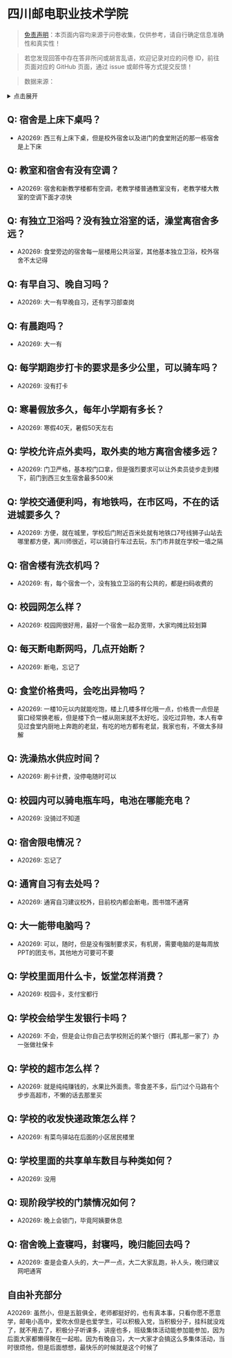 # 四川邮电职业技术学院

> [免责声明](https://colleges.chat/#_3)：本页面内容均来源于问卷收集，仅供参考，请自行确定信息准确性和真实性！

> 若您发现回答中存在答非所问或胡言乱语，欢迎记录对应的问卷 ID，前往页面对应的 GitHub 页面，通过 issue 或邮件等方式提交反馈！

> 数据来源：

<details><summary>点击展开</summary>
<ul>
<li>A20269: 匿名 (2023 年 06 月)</li>
</ul>
</details>

## Q: 宿舍是上床下桌吗？

- A20269: 西三有上床下桌，但是校外宿舍以及进门的食堂附近的那一栋宿舍是上下床

## Q: 教室和宿舍有没有空调？

- A20269: 宿舍和新教学楼都有空调，老教学楼普通教室没有，老教学楼大教室的空调下面才凉快

## Q: 有独立卫浴吗？没有独立浴室的话，澡堂离宿舍多远？

- A20269: 食堂旁边的宿舍每一层楼用公共浴室，其他基本独立卫浴，校外宿舍不太记得

## Q: 有早自习、晚自习吗？

- A20269: 大一有早晚自习，还有学习部查岗

## Q: 有晨跑吗？

- A20269: 大一有

## Q: 每学期跑步打卡的要求是多少公里，可以骑车吗？

- A20269: 没有打卡

## Q: 寒暑假放多久，每年小学期有多长？

- A20269: 寒假40天，暑假50天左右

## Q: 学校允许点外卖吗，取外卖的地方离宿舍楼多远？

- A20269: 门卫严格，基本校门口拿，但是强烈要求可以让外卖员徒步走到楼下，前门到西三女生宿舍最多500米

## Q: 学校交通便利吗，有地铁吗，在市区吗，不在的话进城要多久？

- A20269: 方便，就在城里，学校后门附近百米处就有地铁口7号线狮子山站去哪里都方便，离川师很近，可以骑自行车过去玩，东门市井就在学校一墙之隔

## Q: 宿舍楼有洗衣机吗？

- A20269: 有，每个宿舍一个，没有独立卫浴的有公共的，都是扫码收费的

## Q: 校园网怎么样？

- A20269: 校园网很好用，最好一个宿舍一起办宽带，大家均摊比较划算

## Q: 每天断电断网吗，几点开始断？

- A20269: 断电，忘记了

## Q: 食堂价格贵吗，会吃出异物吗？

- A20269: 一楼10元以内就能吃饱，楼上几楼多样化哦一点，价格贵一点但是窗口经常换老板，但是楼下负一楼从刚来就不太好吃，没吃过异物，本人有幸见过食堂内厨地上奔跑的老鼠，有吃的地方都有老鼠，我家也有，不做太多辩解

## Q: 洗澡热水供应时间？

- A20269: 刷卡计费，没停电随时可以

## Q: 校园内可以骑电瓶车吗，电池在哪能充电？

- A20269: 没骑过不知道

## Q: 宿舍限电情况？

- A20269: 忘记了

## Q: 通宵自习有去处吗？

- A20269: 通宵自习建议校外，目前校内都会断电，图书馆不通宵

## Q: 大一能带电脑吗？

- A20269: 可以，随时，但是没有强制要求买，有机房，需要电脑的是每周放PPT的团支书，其他地方可要可不要

## Q: 学校里面用什么卡，饭堂怎样消费？

- A20269: 校园卡，支付宝都行

## Q: 学校会给学生发银行卡吗？

- A20269: 不会，但是会让你自己去学校附近的某个银行（葬礼那一家了）办一张做社保卡

## Q: 学校的超市怎么样？

- A20269: 就是纯纯赚钱的，水果比外面贵。零食差不多，后门过个马路有个步步高超市，不懒的话去那里买

## Q: 学校的收发快递政策怎么样？

- A20269: 有菜鸟驿站在后面的小区居民楼里

## Q: 学校里面的共享单车数目与种类如何？

- A20269: 没用

## Q: 现阶段学校的门禁情况如何？

- A20269: 晚上会锁门，毕竟阿姨要休息

## Q: 宿舍晚上查寝吗，封寝吗，晚归能回去吗？

- A20269: 查是会查人头的，大一严一点，大二大家乱跑，补人头，晚归建议网吧通宵

## 自由补充部分

A20269: 虽然小，但是五脏俱全，老师都挺好的，也有真本事，只看你愿不愿意学，邮电小高中，爱吹水但是也爱学生，可以积极入党，当积极分子，挂科就没戏了，就不用去了，积极分子听课多，讲座也多，班级集体活动能参加能参加，因为后面大家都懒得聚在一起啦。因为有晚自习，大一大家才会搞这么多集体活动，当时很烦他，但是后面想想，最快乐的时候就是这个时候了